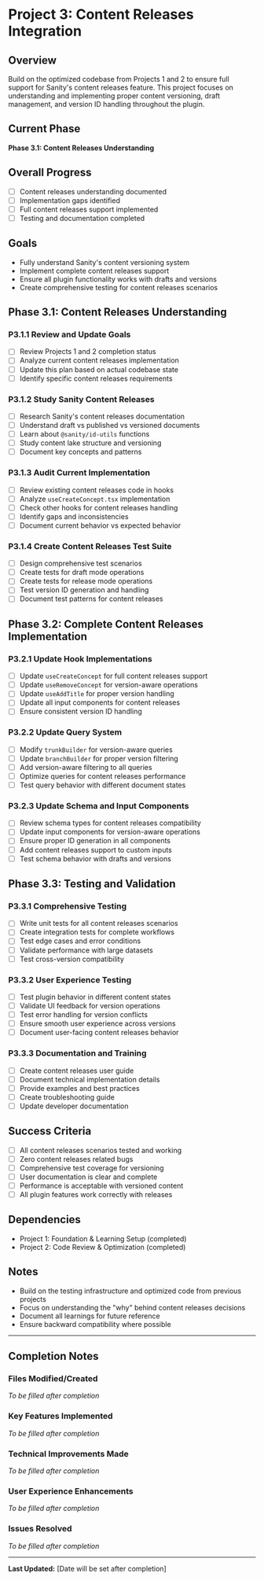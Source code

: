 # Project 3: Content Releases Integration

## Overview
Build on the optimized codebase from Projects 1 and 2 to ensure full support for Sanity's content releases feature. This project focuses on understanding and implementing proper content versioning, draft management, and version ID handling throughout the plugin.

## Current Phase
**Phase 3.1: Content Releases Understanding**

## Overall Progress
- [ ] Content releases understanding documented
- [ ] Implementation gaps identified
- [ ] Full content releases support implemented
- [ ] Testing and documentation completed

## Goals
- Fully understand Sanity's content versioning system
- Implement complete content releases support
- Ensure all plugin functionality works with drafts and versions
- Create comprehensive testing for content releases scenarios

## Phase 3.1: Content Releases Understanding

### P3.1.1 Review and Update Goals
- [ ] Review Projects 1 and 2 completion status
- [ ] Analyze current content releases implementation
- [ ] Update this plan based on actual codebase state
- [ ] Identify specific content releases requirements

### P3.1.2 Study Sanity Content Releases
- [ ] Research Sanity's content releases documentation
- [ ] Understand draft vs published vs versioned documents
- [ ] Learn about `@sanity/id-utils` functions
- [ ] Study content lake structure and versioning
- [ ] Document key concepts and patterns

### P3.1.3 Audit Current Implementation
- [ ] Review existing content releases code in hooks
- [ ] Analyze `useCreateConcept.tsx` implementation
- [ ] Check other hooks for content releases handling
- [ ] Identify gaps and inconsistencies
- [ ] Document current behavior vs expected behavior

### P3.1.4 Create Content Releases Test Suite
- [ ] Design comprehensive test scenarios
- [ ] Create tests for draft mode operations
- [ ] Create tests for release mode operations
- [ ] Test version ID generation and handling
- [ ] Document test patterns for content releases

## Phase 3.2: Complete Content Releases Implementation

### P3.2.1 Update Hook Implementations
- [ ] Update `useCreateConcept` for full content releases support
- [ ] Update `useRemoveConcept` for version-aware operations
- [ ] Update `useAddTitle` for proper version handling
- [ ] Update all input components for content releases
- [ ] Ensure consistent version ID handling

### P3.2.2 Update Query System
- [ ] Modify `trunkBuilder` for version-aware queries
- [ ] Update `branchBuilder` for proper version filtering
- [ ] Add version-aware filtering to all queries
- [ ] Optimize queries for content releases performance
- [ ] Test query behavior with different document states

### P3.2.3 Update Schema and Input Components
- [ ] Review schema types for content releases compatibility
- [ ] Update input components for version-aware operations
- [ ] Ensure proper ID generation in all components
- [ ] Add content releases support to custom inputs
- [ ] Test schema behavior with drafts and versions

## Phase 3.3: Testing and Validation

### P3.3.1 Comprehensive Testing
- [ ] Write unit tests for all content releases scenarios
- [ ] Create integration tests for complete workflows
- [ ] Test edge cases and error conditions
- [ ] Validate performance with large datasets
- [ ] Test cross-version compatibility

### P3.3.2 User Experience Testing
- [ ] Test plugin behavior in different content states
- [ ] Validate UI feedback for version operations
- [ ] Test error handling for version conflicts
- [ ] Ensure smooth user experience across versions
- [ ] Document user-facing content releases behavior

### P3.3.3 Documentation and Training
- [ ] Create content releases user guide
- [ ] Document technical implementation details
- [ ] Provide examples and best practices
- [ ] Create troubleshooting guide
- [ ] Update developer documentation

## Success Criteria
- [ ] All content releases scenarios tested and working
- [ ] Zero content releases related bugs
- [ ] Comprehensive test coverage for versioning
- [ ] User documentation is clear and complete
- [ ] Performance is acceptable with versioned content
- [ ] All plugin features work correctly with releases

## Dependencies
- Project 1: Foundation & Learning Setup (completed)
- Project 2: Code Review & Optimization (completed)

## Notes
- Build on the testing infrastructure and optimized code from previous projects
- Focus on understanding the "why" behind content releases decisions
- Document all learnings for future reference
- Ensure backward compatibility where possible

---

## Completion Notes

### Files Modified/Created
*To be filled after completion*

### Key Features Implemented
*To be filled after completion*

### Technical Improvements Made
*To be filled after completion*

### User Experience Enhancements
*To be filled after completion*

### Issues Resolved
*To be filled after completion*

---

**Last Updated:** [Date will be set after completion] 